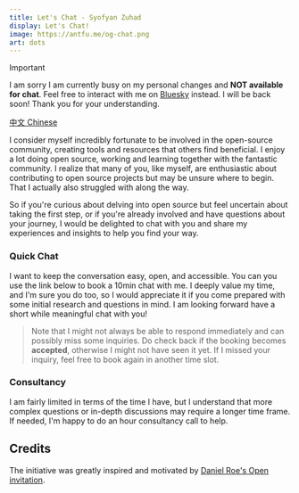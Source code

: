```yaml
---
title: Let's Chat - Syofyan Zuhad
display: Let's Chat!
image: https://antfu.me/og-chat.png
art: dots
---
```


> [!IMPORTANT]
> I am sorry I am currently busy on my personal changes and **NOT available for chat**. Feel free to interact with me on [Bluesky](https://bsky.app/profile/antfu.me) instead. I will be back soon! Thank you for your understanding.

[中文 Chinese](/chat-zh)

I consider myself incredibly fortunate to be involved in the open-source community, creating tools and resources that others find beneficial. I enjoy a lot doing open source, working and learning together with the fantastic community. I realize that many of you, like myself, are enthusiastic about contributing to open source projects but may be unsure where to begin. That I actually also struggled with along the way.

So if you're curious about delving into open source but feel uncertain about taking the first step, or if you're already involved and have questions about your journey, I would be delighted to chat with you and share my experiences and insights to help you find your way.

### Quick Chat

I want to keep the conversation easy, open, and accessible. You can you use the link below to book a 10min chat with me. I deeply value my time, and I'm sure you do too, so I would appreciate it if you come prepared with some initial research and questions in mind. I am looking forward have a short while meaningful chat with you!

<CalCom link="syofyan-zuhad/15min" title="Book a chat" />

> Note that I might not always be able to respond immediately and can possibly miss some inquiries. Do check back if the booking becomes **accepted**, otherwise I might not have seen it yet. If I missed your inquiry, feel free to book again in another time slot.

### Consultancy

I am fairly limited in terms of the time I have, but I understand that more complex questions or in-depth discussions may require a longer time frame. If needed, I'm happy to do an hour consultancy call to help.

<CalCom link="syofyan-zuhad/30min" title="Schedule a consultation" />

## Credits

The initiative was greatly inspired and motivated by [Daniel Roe's Open invitation](https://roe.dev/blog/open-invitation).

